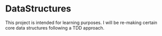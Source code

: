 # DataStructures


This project is intended for learning purposes. I will be re-making certain core data structures following a TDD approach.
